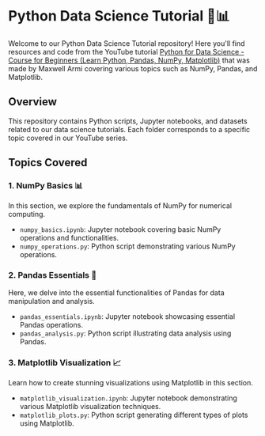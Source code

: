 # Python Data Science Tutorial 🐍📊

Welcome to our Python Data Science Tutorial repository! Here you'll find resources and code from the YouTube tutorial [Python for Data Science - Course for Beginners (Learn Python, Pandas, NumPy, Matplotlib)](https://www.youtube.com/watch?v=LHBE6Q9XlzI) that was made by Maxwell Armi covering various topics such as NumPy, Pandas, and Matplotlib.

## Overview

This repository contains Python scripts, Jupyter notebooks, and datasets related to our data science tutorials. Each folder corresponds to a specific topic covered in our YouTube series.

## Topics Covered

### 1. NumPy Basics 📊

In this section, we explore the fundamentals of NumPy for numerical computing.

- `numpy_basics.ipynb`: Jupyter notebook covering basic NumPy operations and functionalities.
- `numpy_operations.py`: Python script demonstrating various NumPy operations.

### 2. Pandas Essentials 🐼

Here, we delve into the essential functionalities of Pandas for data manipulation and analysis.

- `pandas_essentials.ipynb`: Jupyter notebook showcasing essential Pandas operations.
- `pandas_analysis.py`: Python script illustrating data analysis using Pandas.

### 3. Matplotlib Visualization 📈

Learn how to create stunning visualizations using Matplotlib in this section.

- `matplotlib_visualization.ipynb`: Jupyter notebook demonstrating various Matplotlib visualization techniques.
- `matplotlib_plots.py`: Python script generating different types of plots using Matplotlib.
